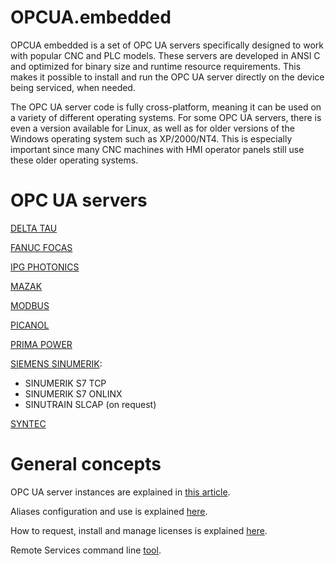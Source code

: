 # OPCUA.embedded

OPCUA embedded is a set of OPC UA servers specifically designed to work with popular CNC and PLC models. These servers are developed in ANSI C and optimized for binary size and runtime resource requirements. This makes it possible to install and run the OPC UA server directly on the device being serviced, when needed.

The OPC UA server code is fully cross-platform, meaning it can be used on a variety of different operating systems. For some OPC UA servers, there is even a version available for Linux, as well as for older versions of the Windows operating system such as XP/2000/NT4. This is especially important since many CNC machines with HMI operator panels still use these older operating systems.

# OPC UA servers

[DELTA TAU](https://ua.dpa-xt.com/deltatau)

[FANUC FOCAS](https://ua.dpa-xt.com/fanuc)

[IPG PHOTONICS](https://ua.dpa-xt.com/ipgphotonics)

[MAZAK](https://ua.dpa-xt.com/mazak)

[MODBUS](https://ua.dpa-xt.com/modbus)

[PICANOL](https://ua.dpa-xt.com/picanol)

[PRIMA POWER](https://ua.dpa-xt.com/primapower)

[SIEMENS SINUMERIK](https://ua.dpa-xt.com/sinumerik):
* SINUMERIK S7 TCP
* SINUMERIK S7 ONLINX
* SINUTRAIN SLCAP (on request)

[SYNTEC](https://ua.dpa-xt.com/syntec)

# General concepts

OPC UA server instances are explained in [this article](https://ua.dpa-xt.com/instances).

Aliases configuration and use is explained [here](https://ua.dpa-xt.com/aliases).

How to request, install and manage licenses is explained [here](https://ua.dpa-xt.com/licensing).

Remote Services command line [tool](https://ua.dpa-xt.com/rs).

